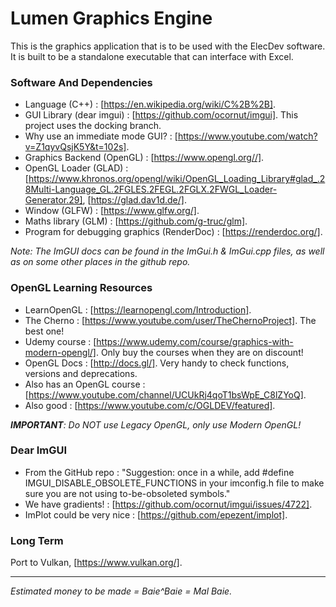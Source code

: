 # Lumen Graphics Engine

This is the graphics application that is to be used with the ElecDev software.  It is built to be a standalone executable that can interface with Excel.

### Software And Dependencies

* Language (C++) : [https://en.wikipedia.org/wiki/C%2B%2B].  
* GUI Library (dear imgui) : [https://github.com/ocornut/imgui].  This project uses the docking branch.  
* Why use an immediate mode GUI? : [https://www.youtube.com/watch?v=Z1qyvQsjK5Y&t=102s].
* Graphics Backend (OpenGL) : [https://www.opengl.org//].  
* OpenGL Loader (GLAD) : [https://www.khronos.org/opengl/wiki/OpenGL_Loading_Library#glad_.28Multi-Language_GL.2FGLES.2FEGL.2FGLX.2FWGL_Loader-Generator.29], [https://glad.dav1d.de/].
* Window (GLFW) : [https://www.glfw.org/].  
* Maths library (GLM) : [https://github.com/g-truc/glm].
* Program for debugging graphics (RenderDoc) : [https://renderdoc.org/].

*Note: The ImGUI docs can be found in the ImGui.h & ImGui.cpp files, as well as on some other places in the github repo.*

### OpenGL Learning Resources

* LearnOpenGL : [https://learnopengl.com/Introduction].
* The Cherno : [https://www.youtube.com/user/TheChernoProject]. The best one!
* Udemy course : [https://www.udemy.com/course/graphics-with-modern-opengl/].  Only buy the courses when they are on discount!
* OpenGL Docs : [http://docs.gl/]. Very handy to check functions, versions and deprecations.
* Also has an OpenGL course : [https://www.youtube.com/channel/UCUkRj4qoT1bsWpE_C8lZYoQ].
* Also good : [https://www.youtube.com/c/OGLDEV/featured].

***IMPORTANT**: Do NOT use Legacy OpenGL, only use Modern OpenGL!*

### Dear ImGUI

* From the GitHub repo : "Suggestion: once in a while, add #define IMGUI_DISABLE_OBSOLETE_FUNCTIONS in your imconfig.h file to make sure you are not using to-be-obsoleted symbols."
* We have gradients! : [https://github.com/ocornut/imgui/issues/4722].
* ImPlot could be very nice : [https://github.com/epezent/implot].

### Long Term

Port to Vulkan, [https://www.vulkan.org/].

---

*Estimated money to be made = Baie^Baie = Mal Baie.*
